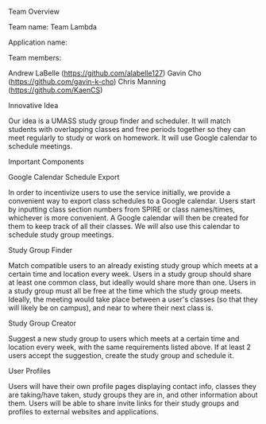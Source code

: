 Team Overview

Team name: Team Lambda

Application name: 

Team members: 

  Andrew LaBelle (https://github.com/alabelle127)
  Gavin Cho (https://github.com/gavin-k-cho)
  Chris Manning (https://github.com/KaenCS)

Innovative Idea

  Our idea is a UMASS study group finder and scheduler. It will match students with overlapping classes and free periods together so they can meet regularly to study or work on homework. It will use Google calendar to schedule meetings.

Important Components

Google Calendar Schedule Export

  In order to incentivize users to use the service initially, we provide a convenient way to export class schedules to a Google calendar. Users start by inputting class section numbers from SPIRE or class names/times, whichever is more convenient. A Google calendar will then be created for them to keep track of all their classes. We will also use this calendar to schedule study group meetings.

Study Group Finder

  Match compatible users to an already existing study group which meets at a certain time and location every week. Users in a study group should share at least one common class, but ideally would share more than one. Users in a study group must all be free at the time which the study group meets. Ideally, the meeting would take place between a user's classes (so that they will likely be on campus), and near to where their next class is.

Study Group Creator

  Suggest a new study group to users which meets at a certain time and location every week, with the same requirements listed above. If at least 2 users accept the suggestion, create the study group and schedule it.

User Profiles

  Users will have their own profile pages displaying contact info, classes they are taking/have taken, study groups they are in, and other information about them. Users will be able to share invite links for their study groups and profiles to external websites and applications.
